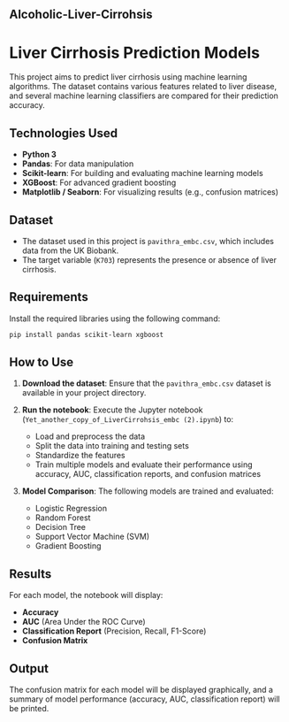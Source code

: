 ## Alcoholic-Liver-Cirrohsis

# Liver Cirrhosis Prediction Models

This project aims to predict liver cirrhosis using machine learning algorithms. The dataset contains various features related to liver disease, and several machine learning classifiers are compared for their prediction accuracy.

## Technologies Used

- **Python 3**
- **Pandas**: For data manipulation
- **Scikit-learn**: For building and evaluating machine learning models
- **XGBoost**: For advanced gradient boosting
- **Matplotlib / Seaborn**: For visualizing results (e.g., confusion matrices)

## Dataset

- The dataset used in this project is `pavithra_embc.csv`, which includes data from the UK Biobank.
- The target variable (`K703`) represents the presence or absence of liver cirrhosis.

## Requirements

Install the required libraries using the following command:

```bash
pip install pandas scikit-learn xgboost
```

## How to Use

1. **Download the dataset**: Ensure that the `pavithra_embc.csv` dataset is available in your project directory.

2. **Run the notebook**: Execute the Jupyter notebook (`Yet_another_copy_of_LiverCirrohsis_embc (2).ipynb`) to:
   - Load and preprocess the data
   - Split the data into training and testing sets
   - Standardize the features
   - Train multiple models and evaluate their performance using accuracy, AUC, classification reports, and confusion matrices

3. **Model Comparison**: The following models are trained and evaluated:
   - Logistic Regression
   - Random Forest
   - Decision Tree
   - Support Vector Machine (SVM)
   - Gradient Boosting

## Results

For each model, the notebook will display:
- **Accuracy**
- **AUC** (Area Under the ROC Curve)
- **Classification Report** (Precision, Recall, F1-Score)
- **Confusion Matrix**

## Output

The confusion matrix for each model will be displayed graphically, and a summary of model performance (accuracy, AUC, classification report) will be printed.
